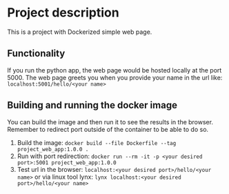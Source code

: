 # Project description

This is a project with Dockerized simple web page.

## Functionality 

If you run the python app, the web page would be hosted locally at the port 5000.
The web page greets you when you provide your name in the url like:
`localhost:5001/hello/<your name>`

## Building and running the docker image

You can build the image and then run it to see the results in the browser. 
Remember to redirect port outside of the container to be able to do so.

1. Build the image: 
`docker build --file Dockerfile --tag project_web_app:1.0.0 .`
2. Run with port redirection: 
`docker run --rm -it -p <your desired port>:5001 project_web_app:1.0.0`
3. Test url in the browser: 
`localhost:<your desired port>/hello/<your name>`
or via linux tool lynx:
`lynx localhost:<your desired port>/hello/<your name>`